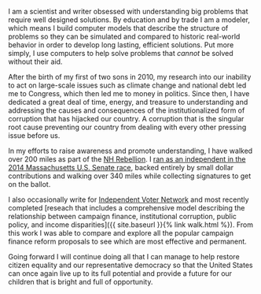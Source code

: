 I am a scientist and writer obsessed with understanding big problems that require well designed solutions. By education and by trade I am a modeler, which means I build computer models that describe the structure of problems so they can be simulated and compared to historic real-world behavior in order to develop long lasting, efficient solutions. Put more simply, I use computers to help solve problems that _cannot_ be solved without their aid.

After the birth of my first of two sons in 2010, my research into our inability to act on large-scale issues such as climate change and national debt led me to Congress, which then led me to money in politics. Since then, I have dedicated a great deal of time, energy, and treasure to understanding and addressing the causes and consequences of the institutionalized form of corruption that has hijacked our country. A corruption that is the singular root cause preventing our country from dealing with every other pressing issue before us.

In my efforts to raise awareness and promote understanding, I have walked over 200 miles as part of the [NH Rebellion](http://www.nhrebellion.org/). I [ran as an independent in the 2014 Massachusetts U.S. Senate race](/walk), backed entirely by small dollar contributions and walking over 340 miles while collecting signatures to get on the ballot.

I also occasionally write for [Independent Voter Network](http://ivn.us/author/bruceskarin/) and most recently completed [reseach that includes a comprehensive model describing the relationship between campaign finance, institutional corruption, public policy, and income disparities]({{ site.baseurl }}{% link walk.html %}). From this work I was able to compare and explore all the popular campaign finance reform proposals to see which are most effective and permanent.

Going forward I will continue doing all that I can manage to help restore citizen equality and our representative democracy so that the United States can once again live up to its full potential and provide a future for our children that is bright and full of opportunity.